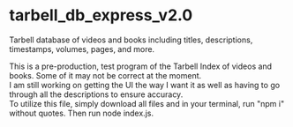 # tarbell_db_express_v2.0
Tarbell database of videos and books including titles, descriptions, timestamps, volumes, pages, and more.

This is a pre-production, test program of the Tarbell Index of videos and books.  Some of it may not be correct at the moment.  
I am still working on getting the UI the way I want it as well as having to go through all the descriptions to ensure accuracy.  
To utilize this file, simply download all files and in your terminal, run "npm i" without quotes.  Then run node index.js.
